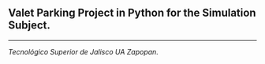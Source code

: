 ## Valet Parking Project in Python for the Simulation Subject.
-----------------------------
*Tecnológico Superior de Jalisco UA Zapopan.*
